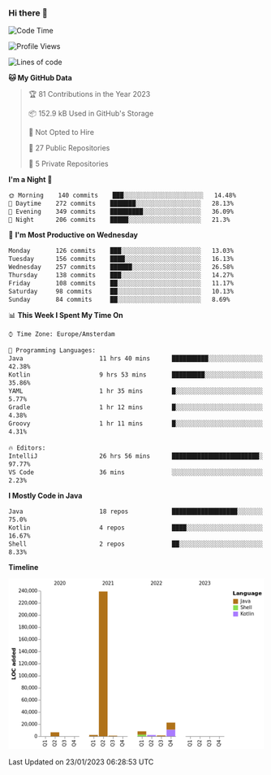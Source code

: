 ### Hi there 👋


<!--START_SECTION:waka-->
![Code Time](http://img.shields.io/badge/Code%20Time-2%2C921%20hrs%2032%20mins-blue)

![Profile Views](http://img.shields.io/badge/Profile%20Views-4-blue)

![Lines of code](https://img.shields.io/badge/From%20Hello%20World%20I%27ve%20Written-283%20Thousand%20lines%20of%20code-blue)

**🐱 My GitHub Data** 

> 🏆 81 Contributions in the Year 2023
 > 
> 📦 152.9 kB Used in GitHub's Storage 
 > 
> 🚫 Not Opted to Hire
 > 
> 📜 27 Public Repositories 
 > 
> 🔑 5 Private Repositories  
 > 
**I'm a Night 🦉** 

```text
🌞 Morning    140 commits    ███░░░░░░░░░░░░░░░░░░░░░░   14.48% 
🌆 Daytime    272 commits    ███████░░░░░░░░░░░░░░░░░░   28.13% 
🌃 Evening    349 commits    █████████░░░░░░░░░░░░░░░░   36.09% 
🌙 Night      206 commits    █████░░░░░░░░░░░░░░░░░░░░   21.3%

```
📅 **I'm Most Productive on Wednesday** 

```text
Monday       126 commits    ███░░░░░░░░░░░░░░░░░░░░░░   13.03% 
Tuesday      156 commits    ████░░░░░░░░░░░░░░░░░░░░░   16.13% 
Wednesday    257 commits    ██████░░░░░░░░░░░░░░░░░░░   26.58% 
Thursday     138 commits    ███░░░░░░░░░░░░░░░░░░░░░░   14.27% 
Friday       108 commits    ██░░░░░░░░░░░░░░░░░░░░░░░   11.17% 
Saturday     98 commits     ██░░░░░░░░░░░░░░░░░░░░░░░   10.13% 
Sunday       84 commits     ██░░░░░░░░░░░░░░░░░░░░░░░   8.69%

```


📊 **This Week I Spent My Time On** 

```text
⌚︎ Time Zone: Europe/Amsterdam

💬 Programming Languages: 
Java                     11 hrs 40 mins      ██████████░░░░░░░░░░░░░░░   42.38% 
Kotlin                   9 hrs 53 mins       █████████░░░░░░░░░░░░░░░░   35.86% 
YAML                     1 hr 35 mins        █░░░░░░░░░░░░░░░░░░░░░░░░   5.77% 
Gradle                   1 hr 12 mins        █░░░░░░░░░░░░░░░░░░░░░░░░   4.38% 
Groovy                   1 hr 11 mins        █░░░░░░░░░░░░░░░░░░░░░░░░   4.31%

🔥 Editors: 
IntelliJ                 26 hrs 56 mins      ████████████████████████░   97.77% 
VS Code                  36 mins             ░░░░░░░░░░░░░░░░░░░░░░░░░   2.23%

```

**I Mostly Code in Java** 

```text
Java                     18 repos            ██████████████████░░░░░░░   75.0% 
Kotlin                   4 repos             ████░░░░░░░░░░░░░░░░░░░░░   16.67% 
Shell                    2 repos             ██░░░░░░░░░░░░░░░░░░░░░░░   8.33%

```


**Timeline**

![Chart not found](https://raw.githubusercontent.com/powercasgamer/powercasgamer/master/charts/bar_graph.png) 


 Last Updated on 23/01/2023 06:28:53 UTC
<!--END_SECTION:waka-->
